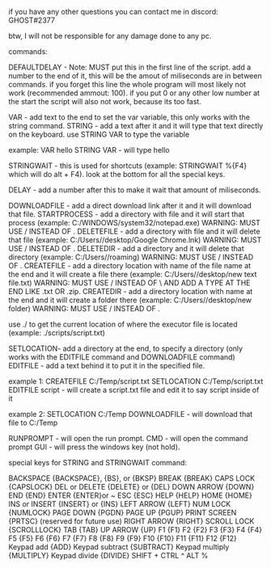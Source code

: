 if you have any other questions you can contact me in discord:
GHOST#2377

btw, I will not be responsible for any damage done to any pc.

commands:

DEFAULTDELAY - Note: MUST put this in the first line of the script.
add a number to the end of it, this will be the amout of miliseconds are in between commands.
if you forget this line the whole program will most likely not work (recommended ammout: 100).
if you put 0 or any other low number at the start the script will also not work, because its too fast.


VAR - add text to the end to set the var variable, this only works with the string command.
STRING - add a text after it and it will type that text directly on the keyboard. use STRING VAR to type the variable

example:
VAR hello
STRING VAR - will type hello


STRINGWAIT - this is used for shortcuts (example: STRINGWAIT %{F4} which will do alt + F4).
look at the bottom for all the special keys.


DELAY - add a number after this to make it wait that amount of miliseconds.


DOWNLOADFILE - add a direct download link after it and it will download that file.
STARTPROCESS - add a directory with file and it will start that process (example: C:/WINDOWS/system32/notepad.exe) WARNING: MUST USE / INSTEAD OF \.
DELETEFILE - add a directory with file and it will delete that file (example: C:/Users/<username>/desktop/Google Chrome.lnk) WARNING: MUST USE / INSTEAD OF \.
DELETEDIR - add a directory and it will delete that directory (example: C:/Users/<username>/roaming) WARNING: MUST USE / INSTEAD OF \.
CREATEFILE - add a directory location with name of the file name at the end and it will create a file there (example: C:/Users/<username>/desktop/new text file.txt) WARNING: MUST USE / INSTEAD OF \ AND ADD A TYPE AT THE END LIKE .txt OR .zip.
CREATEDIR - add a directory location with name at the end and it will create a folder there (example: C:/Users/<username>/desktop/new folder) WARNING: MUST USE / INSTEAD OF \.

use ./ to get the current location of where the executor file is located (example: ./scripts/script.txt)


SETLOCATION- add a directory at the end, to specify a directory (only works with the EDITFILE command and DOWNLOADFILE command)
EDITFILE - add a text behind it to put it in the specified file.

example 1:
CREATEFILE C:/Temp/script.txt
SETLOCATION C:/Temp/script.txt
EDITFILE script - will create a script.txt file and edit it to say script inside of it

example 2:
SETLOCATION C:/Temp
DOWNLOADFILE <downloadlink> - will download that file to C:/Temp



RUNPROMPT - will open the run prompt.
CMD - will open the command prompt
GUI - will press the windows key (not hold).


special keys for STRING and STRINGWAIT command:

BACKSPACE	{BACKSPACE}, {BS}, or {BKSP}
BREAK		{BREAK}
CAPS LOCK	{CAPSLOCK}
DEL or DELETE	{DELETE} or {DEL}
DOWN ARROW	{DOWN}
END		{END}
ENTER		{ENTER}or ~
ESC		{ESC}
HELP		{HELP}
HOME		{HOME}
INS or INSERT	{INSERT} or {INS}
LEFT ARROW	{LEFT}
NUM LOCK	{NUMLOCK}
PAGE DOWN	{PGDN}
PAGE UP		{PGUP}
PRINT SCREEN	{PRTSC} (reserved for future use)
RIGHT ARROW	{RIGHT}
SCROLL LOCK	{SCROLLLOCK}
TAB		{TAB}
UP ARROW	{UP}
F1		{F1}
F2		{F2}
F3		{F3}
F4		{F4}
F5		{F5}
F6		{F6}
F7		{F7}
F8		{F8}
F9		{F9}
F10		{F10}
F11		{F11}
F12		{F12}
Keypad add	{ADD}
Keypad subtract	{SUBTRACT}
Keypad multiply	{MULTIPLY}
Keypad divide	{DIVIDE}
SHIFT		+
CTRL		^
ALT		%
